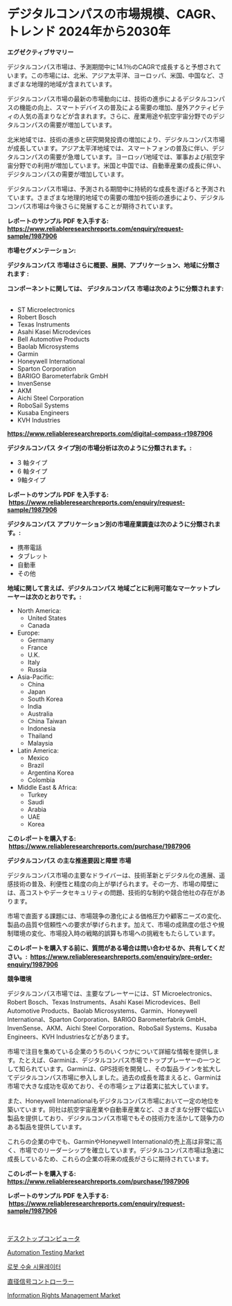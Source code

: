 <p><h1>デジタルコンパスの市場規模、CAGR、トレンド 2024年から2030年</h1></p><p><strong>エグゼクティブサマリー</strong></p>
<p><p>デジタルコンパス市場は、予測期間中に14.1％のCAGRで成長すると予想されています。この市場には、北米、アジア太平洋、ヨーロッパ、米国、中国など、さまざまな地理的地域が含まれています。</p><p>デジタルコンパス市場の最新の市場動向には、技術の進歩によるデジタルコンパスの機能の向上、スマートデバイスの普及による需要の増加、屋外アクティビティの人気の高まりなどが含まれます。さらに、産業用途や航空宇宙分野でのデジタルコンパスの需要が増加しています。</p><p>北米地域では、技術の進歩と研究開発投資の増加により、デジタルコンパス市場が成長しています。アジア太平洋地域では、スマートフォンの普及に伴い、デジタルコンパスの需要が急増しています。ヨーロッパ地域では、軍事および航空宇宙分野での利用が増加しています。米国と中国では、自動車産業の成長に伴い、デジタルコンパスの需要が増加しています。</p><p>デジタルコンパス市場は、予測される期間中に持続的な成長を遂げると予測されています。さまざまな地理的地域での需要の増加や技術の進歩により、デジタルコンパス市場は今後さらに発展することが期待されています。</p></p>
<p><strong>レポートのサンプル PDF を入手する: <a href="https://www.reliableresearchreports.com/enquiry/request-sample/1987906">https://www.reliableresearchreports.com/enquiry/request-sample/1987906</a></strong></p>
<p><strong>市場セグメンテーション:</strong></p>
<p><strong> デジタルコンパス 市場はさらに概要、展開、アプリケーション、地域に分類されます :</strong></p>
<p><strong>コンポーネントに関しては、 デジタルコンパス 市場は次のように分類されます: &nbsp;</strong></p>
<p><ul><li>ST Microelectronics</li><li>Robert Bosch</li><li>Texas Instruments</li><li>Asahi Kasei Microdevices</li><li>Bell Automotive Products</li><li>Baolab Microsystems</li><li>Garmin</li><li>Honeywell International</li><li>Sparton Corporation</li><li>BARIGO Barometerfabrik GmbH</li><li>InvenSense</li><li>AKM</li><li>Aichi Steel Corporation</li><li>RoboSail Systems</li><li>Kusaba Engineers</li><li>KVH Industries</li></ul></p>
<p><strong><a href="https://www.reliableresearchreports.com/digital-compass-r1987906">https://www.reliableresearchreports.com/digital-compass-r1987906</a></strong></p>
<p><strong> デジタルコンパス タイプ別の市場分析は次のように分類されます。:</strong></p>
<p><ul><li>3 軸タイプ</li><li>6 軸タイプ</li><li>9軸タイプ</li></ul></p>
<p><strong>レポートのサンプル PDF を入手する: &nbsp;<a href="https://www.reliableresearchreports.com/enquiry/request-sample/1987906">https://www.reliableresearchreports.com/enquiry/request-sample/1987906</a></strong></p>
<p><strong> デジタルコンパス アプリケーション別の市場産業調査は次のように分類されます。:</strong></p>
<p><ul><li>携帯電話</li><li>タブレット</li><li>自動車</li><li>その他</li></ul></p>
<p><strong>地域に関して言えば、デジタルコンパス 地域ごとに利用可能なマーケットプレーヤーは次のとおりです。:</strong></p>
<p><ul>
    <li>
        North America:
        <ul>
            <li>United States</li>
            <li>Canada</li>
        </ul>
    </li>
    <li>
        Europe:
        <ul>
            <li>Germany</li>
            <li>France</li>
            <li>U.K.</li>
            <li>Italy</li>
            <li>Russia</li>
        </ul>
    </li>
    <li>
        Asia-Pacific:
        <ul>
            <li>China</li>
            <li>Japan</li>
            <li>South Korea</li>
            <li>India</li>
            <li>Australia</li>
            <li>China Taiwan</li>
            <li>Indonesia</li>
            <li>Thailand</li>
            <li>Malaysia</li>
        </ul>
    </li>
    <li>
        Latin America:
        <ul>
            <li>Mexico</li>
            <li>Brazil</li>
            <li>Argentina Korea</li>
            <li>Colombia</li>
        </ul>
    </li>
    <li>
        Middle East & Africa:
        <ul>
            <li>Turkey</li>
            <li>Saudi</li>
            <li>Arabia</li>
            <li>UAE</li>
            <li>Korea</li>
        </ul>
    </li>
    </ul></p>
<p><strong>このレポートを購入する: &nbsp;<a href="https://www.reliableresearchreports.com/purchase/1987906">https://www.reliableresearchreports.com/purchase/1987906</a></strong></p>
<p><strong>デジタルコンパス の主な推進要因と障壁 市場</strong></p>
<p><p>デジタルコンパス市場の主要なドライバーは、技術革新とデジタル化の進展、遥感技術の普及、利便性と精度の向上が挙げられます。その一方、市場の障壁には、高コストやデータセキュリティの問題、技術的な制約や競合他社の存在があります。</p><p>市場で直面する課題には、市場競争の激化による価格圧力や顧客ニーズの変化、製品の品質や信頼性への要求が挙げられます。加えて、市場の成熟度の低さや規制環境の変化、市場投入時の戦略的誤算も市場への挑戦をもたらしています。</p></p>
<p><strong>このレポートを購入する前に、質問がある場合は問い合わせるか、共有してください。:&nbsp; <a href="https://www.reliableresearchreports.com/enquiry/pre-order-enquiry/1987906">https://www.reliableresearchreports.com/enquiry/pre-order-enquiry/1987906</a></strong></p>
<p><strong>競争環境</strong></p>
<p><p>デジタルコンパス市場では、主要なプレーヤーには、ST Microelectronics、Robert Bosch、Texas Instruments、Asahi Kasei Microdevices、Bell Automotive Products、Baolab Microsystems、Garmin、Honeywell International、Sparton Corporation、BARIGO Barometerfabrik GmbH、InvenSense、AKM、Aichi Steel Corporation、RoboSail Systems、Kusaba Engineers、KVH Industriesなどがあります。 </p><p>市場で注目を集めている企業のうちのいくつかについて詳細な情報を提供します。たとえば、Garminは、デジタルコンパス市場でトッププレーヤーの一つとして知られています。Garminは、GPS技術を開発し、その製品ラインを拡大してデジタルコンパス市場に参入しました。過去の成長を踏まえると、Garminは市場で大きな成功を収めており、その市場シェアは着実に拡大しています。</p><p>また、Honeywell Internationalもデジタルコンパス市場において一定の地位を築いています。同社は航空宇宙産業や自動車産業など、さまざまな分野で幅広い製品を提供しており、デジタルコンパス市場でもその技術力を活かして競争力のある製品を提供しています。</p><p>これらの企業の中でも、GarminやHoneywell Internationalの売上高は非常に高く、市場でのリーダーシップを確立しています。デジタルコンパス市場は急速に成長しているため、これらの企業の将来の成長がさらに期待されています。</p></p>
<p><strong>このレポートを購入する: &nbsp; <a href="https://www.reliableresearchreports.com/purchase/1987906">https://www.reliableresearchreports.com/purchase/1987906</a></strong></p>
<p><strong>レポートのサンプル PDF を入手する: &nbsp;<a href="https://www.reliableresearchreports.com/enquiry/request-sample/1987906">https://www.reliableresearchreports.com/enquiry/request-sample/1987906</a></strong><strong></strong></p>
<p>&nbsp;</p>
<p><p><a href="https://github.com/roulaayoub-saad/Market-Research-Report-List-1/blob/main/769227552932.md">デスクトップコンピュータ</a></p><p><a href="https://github.com/markusgodoy/Market-Research-Report-List-3/blob/main/automation-testing-market.md">Automation Testing Market</a></p><p><a href="https://github.com/rcabello548/Market-Research-Report-List-1/blob/main/453616848771.md">로봇 수술 시뮬레이터</a></p><p><a href="https://github.com/schmahlson/Market-Research-Report-List-1/blob/main/532400452933.md">直径信号コントローラー</a></p><p><a href="https://github.com/luckyshygirl/Market-Research-Report-List-4/blob/main/information-rights-management-market.md">Information Rights Management Market</a></p></p>